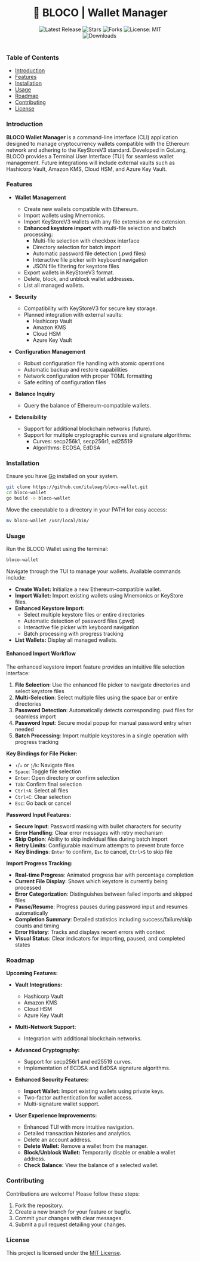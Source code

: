 <!--suppress HtmlDeprecatedAttribute -->

<h1 align="center">🔐 BLOCO | Wallet Manager</h1>

<p align="center">
<a href="https://github.com/italoag/bloco-wallet-manager/releases" style="text-decoration: none">
<img src="https://img.shields.io/github/v/release/italoag/bloco-wallet-manager?style=flat-square" alt="Latest Release">
</a>

<a href="https://github.com/italoag/bloco-wallet-manager/stargazers" style="text-decoration: none">
<img src="https://img.shields.io/github/stars/italoag/bloco-wallet-manager.svg?style=flat-square" alt="Stars">
</a>

<a href="https://github.com/italoag/bloco-wallet-manager/fork" style="text-decoration: none">
<img src="https://img.shields.io/github/forks/italoag/bloco-wallet-manager.svg?style=flat-square" alt="Forks">
</a>

<a href="https://opensource.org/licenses/MIT" style="text-decoration: none">
<img src="https://img.shields.io/badge/License-MIT-blue.svg?style=flat-square" alt="License: MIT">
</a>



<br/>

<a href="https://github.com/italoag/bloco-wallet-manager/releases" style="text-decoration: none">
<img src="https://img.shields.io/badge/platform-windows%20%7C%20macos%20%7C%20linux-informational?style=for-the-badge" alt="Downloads">
</a>

 <a href="https://twitter.com/0xitalo">
        <img src="https://img.shields.io/badge/Twitter-%400xitalo-1DA1F2?logo=twitter&style=for-the-badge" alt=""/>
    </a>

<br/>
<br/>

### Table of Contents
- [Introduction](#introduction)
- [Features](#features)
- [Installation](#installation)
- [Usage](#usage)
- [Roadmap](#roadmap)
- [Contributing](#contributing)
- [License](#license)

### Introduction
**BLOCO Wallet Manager** is a command-line interface (CLI) application designed to manage cryptocurrency wallets compatible with the Ethereum network and adhering to the KeyStoreV3 standard. Developed in GoLang, BLOCO provides a Terminal User Interface (TUI) for seamless wallet management. Future integrations will include external vaults such as Hashicorp Vault, Amazon KMS, Cloud HSM, and Azure Key Vault.

### Features
- **Wallet Management**
    - Create new wallets compatible with Ethereum.
    - Import wallets using Mnemonics.
    - Import KeyStoreV3 wallets with any file extension or no extension.
    - **Enhanced keystore import** with multi-file selection and batch processing:
        - Multi-file selection with checkbox interface
        - Directory selection for batch import
        - Automatic password file detection (.pwd files)
        - Interactive file picker with keyboard navigation
        - JSON file filtering for keystore files
    - Export wallets in KeyStoreV3 format.
    - Delete, block, and unblock wallet addresses.
    - List all managed wallets.

- **Security**
    - Compatibility with KeyStoreV3 for secure key storage.
    - Planned integration with external vaults:
        - Hashicorp Vault
        - Amazon KMS
        - Cloud HSM
        - Azure Key Vault

- **Configuration Management**
    - Robust configuration file handling with atomic operations
    - Automatic backup and restore capabilities
    - Network configuration with proper TOML formatting
    - Safe editing of configuration files

- **Balance Inquiry**
    - Query the balance of Ethereum-compatible wallets.

- **Extensibility**
    - Support for additional blockchain networks (future).
    - Support for multiple cryptographic curves and signature algorithms:
        - Curves: secp256k1, secp256r1, ed25519
        - Algorithms: ECDSA, EdDSA

### Installation
Ensure you have [Go](https://golang.org/doc/install) installed on your system.

```bash
git clone https://github.com/italoag/bloco-wallet.git
cd bloco-wallet
go build -o bloco-wallet
```

Move the executable to a directory in your PATH for easy access:

```bash
mv bloco-wallet /usr/local/bin/
```

### Usage
Run the BLOCO Wallet using the terminal:

```bash
bloco-wallet
```

Navigate through the TUI to manage your wallets. Available commands include:

- **Create Wallet:** Initialize a new Ethereum-compatible wallet.
- **Import Wallet:** Import existing wallets using Mnemonics or KeyStore files.
- **Enhanced Keystore Import:** 
    - Select multiple keystore files or entire directories
    - Automatic detection of password files (.pwd)
    - Interactive file picker with keyboard navigation
    - Batch processing with progress tracking
- **List Wallets:** Display all managed wallets.

#### Enhanced Import Workflow

The enhanced keystore import feature provides an intuitive file selection interface:

1. **File Selection**: Use the enhanced file picker to navigate directories and select keystore files
2. **Multi-Selection**: Select multiple files using the space bar or entire directories
3. **Password Detection**: Automatically detects corresponding .pwd files for seamless import
4. **Password Input**: Secure modal popup for manual password entry when needed
5. **Batch Processing**: Import multiple keystores in a single operation with progress tracking

**Key Bindings for File Picker:**
- `↑`/`↓` or `j`/`k`: Navigate files
- `Space`: Toggle file selection
- `Enter`: Open directory or confirm selection
- `Tab`: Confirm final selection
- `Ctrl+A`: Select all files
- `Ctrl+C`: Clear selection
- `Esc`: Go back or cancel

**Password Input Features:**
- **Secure Input**: Password masking with bullet characters for security
- **Error Handling**: Clear error messages with retry mechanism
- **Skip Option**: Ability to skip individual files during batch import
- **Retry Limits**: Configurable maximum attempts to prevent brute force
- **Key Bindings**: `Enter` to confirm, `Esc` to cancel, `Ctrl+S` to skip file

**Import Progress Tracking:**
- **Real-time Progress**: Animated progress bar with percentage completion
- **Current File Display**: Shows which keystore is currently being processed
- **Error Categorization**: Distinguishes between failed imports and skipped files
- **Pause/Resume**: Progress pauses during password input and resumes automatically
- **Completion Summary**: Detailed statistics including success/failure/skip counts and timing
- **Error History**: Tracks and displays recent errors with context
- **Visual Status**: Clear indicators for importing, paused, and completed states

### Roadmap
**Upcoming Features:**

- **Vault Integrations:**
    - Hashicorp Vault
    - Amazon KMS
    - Cloud HSM
    - Azure Key Vault

- **Multi-Network Support:**
    - Integration with additional blockchain networks.

- **Advanced Cryptography:**
    - Support for secp256r1 and ed25519 curves.
    - Implementation of ECDSA and EdDSA signature algorithms.

- **Enhanced Security Features:**
    - **Import Wallet:** Import existing wallets using private keys.
    - Two-factor authentication for wallet access.
    - Multi-signature wallet support.

- **User Experience Improvements:**
    - Enhanced TUI with more intuitive navigation.
    - Detailed transaction histories and analytics.
    - Delete an account address.
    - **Delete Wallet:** Remove a wallet from the manager.
    - **Block/Unblock Wallet:** Temporarily disable or enable a wallet address.
    - **Check Balance:** View the balance of a selected wallet.

### Contributing
Contributions are welcome! Please follow these steps:

1. Fork the repository.
2. Create a new branch for your feature or bugfix.
3. Commit your changes with clear messages.
4. Submit a pull request detailing your changes.


### License
This project is licensed under the [MIT License](LICENSE).